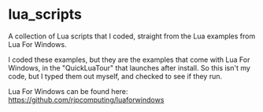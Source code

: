 # lua_scripts
A collection of Lua scripts that I coded, straight from the Lua examples from Lua For Windows.

I coded these examples, but they are the examples that come with Lua For Windows, in the "QuickLuaTour" that launches after install. So this isn't my code, but I typed them out myself, and checked to see if they run.

Lua For Windows can be found here: https://github.com/rjpcomputing/luaforwindows

